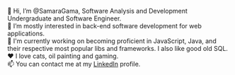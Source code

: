 👋 Hi, I’m @SamaraGama, Software Analysis and Development Undergraduate and Software Engineer.  
👀 I’m mostly interested in back-end software development for web applications.  
🌱 I'm currently working on becoming proficient in JavaScript, Java, and their respective most popular libs and frameworks. I also like good old SQL.  
:heart: I love cats, oil painting and gaming.  
📫 You can contact me at my [LinkedIn](https://www.linkedin.com/in/samara-gama/) profile.  
